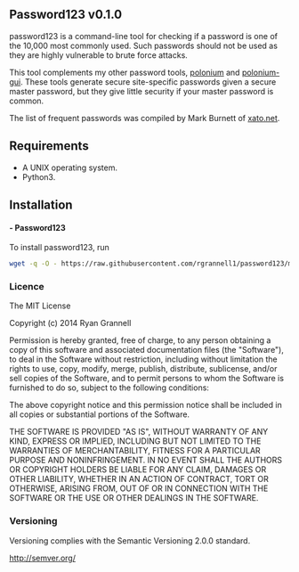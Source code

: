 Password123 v0.1.0
--------------------------------------------

password123 is a command-line tool for checking if a password is one of the
10,000 most commonly used. Such passwords should not be used as they are highly
vulnerable to brute force attacks.

This tool complements my other password tools, [polonium](https://github.com/rgrannell1/polonium) and
[polonium-gui](https://github.com/rgrannell1/polonium-gui). These tools generate secure site-specific passwords given a secure master password, but they give little security if your master password is common.

The list of frequent passwords was compiled by Mark Burnett of [xato.net](https://xato.net/about/).

## Requirements

* A UNIX operating system.
* Python3.

## Installation

#### - Password123

To install password123, run

```bash
wget -q -O - https://raw.githubusercontent.com/rgrannell1/password123/master/install.sh | bash
```

### Licence

The MIT License

Copyright (c) 2014 Ryan Grannell

Permission is hereby granted, free of charge, to any person obtaining a copy of this software and associated documentation files (the "Software"), to deal in the Software without restriction, including without limitation the rights to use, copy, modify, merge, publish, distribute, sublicense, and/or sell copies of the Software, and to permit persons to whom the Software is furnished to do so, subject to the following conditions:

The above copyright notice and this permission notice shall be included in all copies or substantial portions of the Software.

THE SOFTWARE IS PROVIDED "AS IS", WITHOUT WARRANTY OF ANY KIND, EXPRESS OR IMPLIED, INCLUDING BUT NOT LIMITED TO THE WARRANTIES OF MERCHANTABILITY, FITNESS FOR A PARTICULAR PURPOSE AND NONINFRINGEMENT. IN NO EVENT SHALL THE AUTHORS OR COPYRIGHT HOLDERS BE LIABLE FOR ANY CLAIM, DAMAGES OR OTHER LIABILITY, WHETHER IN AN ACTION OF CONTRACT, TORT OR OTHERWISE, ARISING FROM, OUT OF OR IN CONNECTION WITH THE SOFTWARE OR THE USE OR OTHER DEALINGS IN THE SOFTWARE.

### Versioning

Versioning complies with the Semantic Versioning 2.0.0 standard.

http://semver.org/
